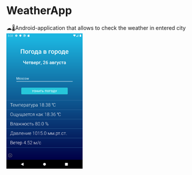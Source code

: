 # WeatherApp
☁🌡Android-application that allows to check the weather in entered city
<img src="https://github.com/Andrew-Garanin/WeatherApp/blob/master/screenshots/main.png" width="200" />
